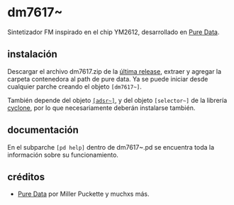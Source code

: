 # dm7617~
Sintetizador FM inspirado en el chip YM2612, desarrollado en [Pure Data](https://github.com/pure-data/pure-data).


## instalación
Descargar el archivo dm7617.zip de la [última release](https://github.com/teaecetyrannis/pd-dm7617/releases), extraer y agregar la carpeta contenedora al path de pure data. Ya se puede iniciar desde cualquier parche creando el objeto `[dm7617~]`.  
  
También depende del objeto [`[adsr~]`](https://github.com/teaecetyrannis/pd-adsr), y del objeto `[selector~]` de la librería [cyclone](https://github.com/porres/pd-cyclone), por lo que necesariamente deberán instalarse también.


## documentación
En el subparche `[pd help]` dentro de dm7617~.pd se encuentra toda la información sobre su funcionamiento.
	

## créditos
- [Pure Data](https://github.com/pure-data/pure-data) por Miller Puckette y muchxs más.
